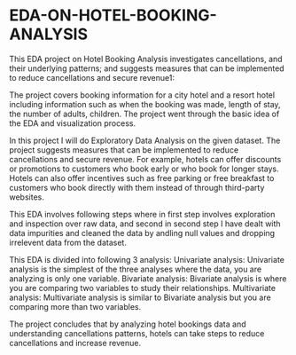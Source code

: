 # EDA-ON-HOTEL-BOOKING-ANALYSIS

This EDA project on Hotel Booking Analysis investigates cancellations, and their underlying patterns; and suggests measures that can be implemented to reduce cancellations and secure revenue1:

The project covers booking information for a city hotel and a resort hotel including information such as when the booking was made, length of stay, the number of adults, children. The project went through the basic idea of the EDA and visualization process.

In this project I will do Exploratory Data Analysis on the given dataset. The project suggests measures that can be implemented to reduce cancellations and secure revenue. For example, hotels can offer discounts or promotions to customers who book early or who book for longer stays. Hotels can also offer incentives such as free parking or free breakfast to customers who book directly with them instead of through third-party websites.

This EDA involves following steps where in first step involves exploration and inspection over raw data, and second in second step I have dealt with data impurities and cleaned the data by andling null values and dropping irrelevent data from the dataset.

This EDA is divided into following 3 analysis: Univariate analysis: Univariate analysis is the simplest of the three analyses where the data, you are analyzing is only one variable. Bivariate analysis: Bivariate analysis is where you are comparing two variables to study their relationships. Multivariate analysis: Multivariate analysis is similar to Bivariate analysis but you are comparing more than two variables.

The project concludes that by analyzing hotel bookings data and understanding cancellations patterns, hotels can take steps to reduce cancellations and increase revenue.
